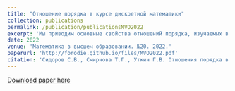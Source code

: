 ```yaml
---
title: "Отношение порядка в курсе дискретной математики"
collection: publications
permalink: /publication/publicationsMVO2022
excerpt: 'Мы приводим основные свойства отношений порядка, изучаемых в курсе дискретной математики, иллюстрируя их примерами, и предлагаем несколько интересных задач.'
date: 2022
venue: 'Математика в высшем образовании. №20. 2022.'
paperurl: 'http://forodie.github.io/files/MVO2022.pdf'
citation: 'Сидоров С.В., Смирнова Т.Г., Уткин Г.В. Отношения порядка в курсе дискретной математики // Математика в высшем образовании. № 20. 2022. С. 69-84.'
---
```


[Download paper here](http://forodie.github.io/files/MVO2022.pdf)
